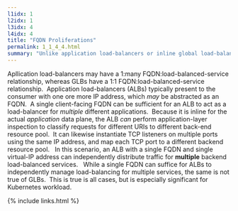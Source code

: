 ```yaml
---
l1idx: 1
l2idx: 1
l3idx: 4
l4idx: 4
title: "FQDN Proliferations"
permalink: 1_1_4_4.html
summary: "Unlike application load-balancers or inline global load-balancers, DNS-global load-balancers require a unique FQDN for each load-balanced service."
---
```


Apllication load-balancers may have a 1:many FQDN:load-balanced-service relationship, whereas GLBs have a 1:1 FQDN:load-balanced-service relationship.  Application load-balancers (ALBs) typically present to the consumer with one ore more IP address, which *may* be abstracted as an FQDN.  A single client-facing FQDN can be sufficient for an ALB to act as a load-balancer for *multiple* different applications.  Because it is inline for the actual *application* data plane, the ALB *can* perform application-layer inspection to classify requests for different URIs to different back-end resource pool.  It can likewise instantiate TCP listeners on multiple ports using the same IP address, and map each TCP port to a different backend resource pool.   In this scenario, an ALB with a single FQDN and single virtual-IP address can independently distribute traffic for **multiple** backend load-balanced services.   While a single FQDN can suffice for ALBs to independently manage load-balancing for multiple services, the same is not true of GLBs.  This is true is all cases, but is especially significant for Kubernetes workload.

{% include links.html %}